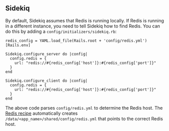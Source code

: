 ## Sidekiq

By default, Sidekiq assumes that Redis is running locally. If Redis is running in a different instance, you need to tell Sidekiq how to find Redis. You can do this by adding a `config/initializers/sidekiq.rb`:


```
redis_config = YAML.load_file(Rails.root + 'config/redis.yml')[Rails.env]

Sidekiq.configure_server do |config|
  config.redis = {
    url: "redis://#{redis_config['host']}:#{redis_config['port']}"
  }
end

Sidekiq.configure_client do |config|
  config.redis = {
    url: "redis://#{redis_config['host']}:#{redis_config['port']}"
  }
end
```

The above code parses `config/redis.yml` to determine the Redis host. The [Redis recipe](https://github.com/engineyard/ey-cookbooks-stable-v5/tree/next-release/examples/redis) automatically creates `/data/<app_name>/shared/config/redis.yml` that points to the correct Redis host.
